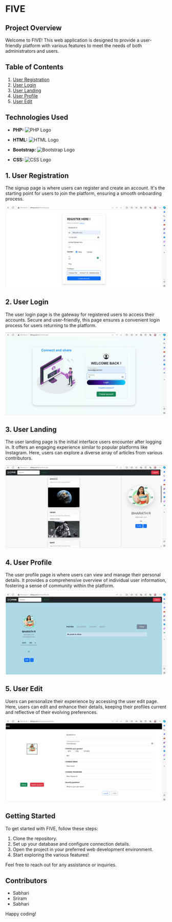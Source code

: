# FIVE

## Project Overview

Welcome to FIVE! This web application is designed to provide a user-friendly platform with various features to meet the needs of both administrators and users.

## Table of Contents

1. [User Registration](#1-user-registration)
2. [User Login](#2-user-login)
3. [User Landing](#3-user-landing)
4. [User Profile](#4-user-profile)
5. [User Edit](#5-user-edit)

## Technologies Used

- **PHP:**
  ![PHP Logo](https://www.php.net/images/logos/new-php-logo.svg)
  
- **HTML:**
  ![HTML Logo](https://www.w3.org/html/logo/badge/html5-badge-h-css3-semantics.png)
  
- **Bootstrap:**
  ![Bootstrap Logo](https://getbootstrap.com/docs/5.0/assets/img/bootstrap-icons.png)
  
- **CSS:**
  ![CSS Logo](https://cdn.iconscout.com/icon/free/png-512/css-131-722685.png)

## 1. User Registration

The signup page is where users can register and create an account. It's the starting point for users to join the platform, ensuring a smooth onboarding process.

![User Registration](images/register.png)

## 2. User Login

The user login page is the gateway for registered users to access their accounts. Secure and user-friendly, this page ensures a convenient login process for users returning to the platform.

![User Login](images/login.png)

## 3. User Landing

The user landing page is the initial interface users encounter after logging in. It offers an engaging experience similar to popular platforms like Instagram. Here, users can explore a diverse array of articles from various contributors.

![User Landing](images/landing.png)

## 4. User Profile

The user profile page is where users can view and manage their personal details. It provides a comprehensive overview of individual user information, fostering a sense of community within the platform.

![User Profile](images/profile.png)

## 5. User Edit

Users can personalize their experience by accessing the user edit page. Here, users can edit and enhance their details, keeping their profiles current and reflective of their evolving preferences.

![User Edit](images/edit.png)

## Getting Started

To get started with FIVE, follow these steps:

1. Clone the repository.
2. Set up your database and configure connection details.
3. Open the project in your preferred web development environment.
4. Start exploring the various features!

Feel free to reach out for any assistance or inquiries.

## Contributors

- Sabhari
- Sriram
- Sabhari

Happy coding!
